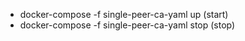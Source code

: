 - docker-compose -f single-peer-ca-yaml up  (start)
- docker-compose -f single-peer-ca-yaml stop (stop)
